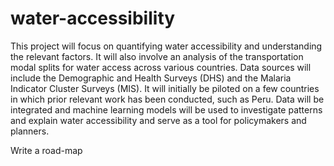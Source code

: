 # water-accessibility
This project will focus on quantifying water accessibility and understanding the relevant factors. It will also involve an analysis of the transportation modal splits for water access across various countries. Data sources will include the Demographic and Health Surveys (DHS) and the Malaria Indicator Cluster Surveys (MIS). It will initially be piloted on a few countries in which prior relevant work has been conducted, such as Peru. Data will be integrated and machine learning models will be used to investigate patterns and explain water accessibility and serve as a tool for policymakers and planners.

Write a road-map
